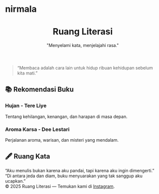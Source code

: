 # nirmala
<!DOCTYPE html>
<html lang="id">
<head>
  <meta charset="UTF-8" />
  <meta name="viewport" content="width=device-width, initial-scale=1.0" />
  <title>Rona Kata>
  <script src="https://cdn.tailwindcss.com"></script>
</head>
<body class="bg-gray-100 font-serif">
  <header class="bg-white shadow-md p-4 text-center">
    <h1 class="text-3xl font-bold text-gray-800">Jiwa & Kata</h1>
    <p class="text-gray-600">Menyulam Rasa Lewat Lembar Kata</p>
  </header>

  <main class="max-w-3xl mx-auto mt-8 p-4">
    <section class="bg-white p-6 rounded-xl shadow-md">
      <h2 class="text-2xl font-semibold text-gray-800 mb-4">Tentang Kami</h2>
      <p class="text-gray-700">
        Kami percaya bahwa setiap buku adalah cermin jiwa, dan setiap kata mampu menyampaikan luka, harapan, dan cinta yang tak sempat diucapkan. Website ini adalah ruang untuk menyuarakan perasaan lewat literasi.
      </p>
    </section>

 
  </main>

  <footer class="text-center mt-10 p-4 text-gray-500 text-sm">
    &copy; 2025 Jiwa & Kata. Semua hak dilindungi.
  </footer>
</body>
</html>
<!DOCTYPE html>
<html lang="id">
<head>
  <meta charset="UTF-8" />
  <meta name="viewport" content="width=device-width, initial-scale=1.0" />
  <title>Rona Kata</title>
  <script src="https://cdn.tailwindcss.com"></script>
</head>
<body class="bg-amber-50 text-gray-800 font-serif">
  <!-- Header -->
  <header class="text-center py-8 bg-white shadow-md">
    <h1 class="text-4xl font-bold tracking-wide">Ruang Literasi</h1>
    <p class="text-gray-500 mt-2 italic">"Menyelami kata, menjelajahi rasa."</p>
  </header>

  <!-- Hero Quote -->
  <section class="bg-amber-100 p-10 text-center">
    <blockquote class="text-xl italic text-gray-700 max-w-xl mx-auto">
      “Membaca adalah cara lain untuk hidup ribuan kehidupan sebelum kita mati.”
    </blockquote>
  </section>

  <!-- Buku Rekomendasi -->
  <section class="max-w-4xl mx-auto py-10 px-4">
    <h2 class="text-2xl font-semibold mb-6 border-b pb-2">📚 Rekomendasi Buku</h2>
    <div class="grid md:grid-cols-2 gap-6">
      <div class="bg-white p-6 rounded-lg shadow hover:shadow-md transition">
        <h3 class="text-xl font-bold">Hujan - Tere Liye</h3>
        <p class="text-sm text-gray-600 mt-2">Tentang kehilangan, kenangan, dan harapan di masa depan.</p>
      </div>
      <div class="bg-white p-6 rounded-lg shadow hover:shadow-md transition">
        <h3 class="text-xl font-bold">Aroma Karsa - Dee Lestari</h3>
        <p class="text-sm text-gray-600 mt-2">Perjalanan aroma, warisan, dan misteri yang mendalam.</p>
      </div>
    </div>
  </section>

  <!-- Ruang Kata -->
  <section class="bg-white py-10 px-4 mt-10">
    <div class="max-w-3xl mx-auto">
      <h2 class="text-2xl font-semibold mb-6 border-b pb-2">🖋️ Ruang Kata</h2>
      <div class="space-y-4">
        <div class="border-l-4 pl-4 border-amber-400 italic text-gray-700">
          “Aku menulis bukan karena aku pandai, tapi karena aku ingin dimengerti.”
        </div>
        <div class="border-l-4 pl-4 border-amber-400 italic text-gray-700">
          “Di antara jeda dan diam, buku menyuarakan yang tak sanggup aku ucapkan.”
        </div>
      </div>
    </div>
  </section>

  <!-- Footer -->
  <footer class="text-center text-sm text-gray-500 py-6 mt-10 border-t">
    &copy; 2025 Ruang Literasi — Temukan kami di 
    <a href="#" class="text-blue-500 underline hover:text-blue-700">Instagram</a>.
  </footer>
</body>
</html>
